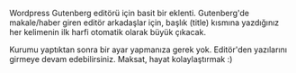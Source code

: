 Wordpress Gutenberg editörü için basit bir eklenti.
Gutenberg'de makale/haber giren editör arkadaşlar için, başlık (title) kısmına yazdığınız her kelimenin ilk harfi otomatik olarak büyük çıkacak.

Kurumu yaptıktan sonra bir ayar yapmanıza gerek yok. Editör'den yazılarını girmeye devam edebilirsiniz. Maksat, hayat kolaylaştırmak :)
